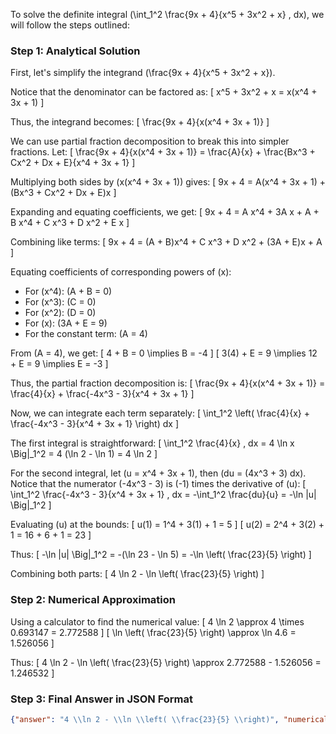 To solve the definite integral \(\int_1^2 \frac{9x + 4}{x^5 + 3x^2 + x} \, dx\), we will follow the steps outlined:

### Step 1: Analytical Solution

First, let's simplify the integrand \(\frac{9x + 4}{x^5 + 3x^2 + x}\).

Notice that the denominator can be factored as:
\[ x^5 + 3x^2 + x = x(x^4 + 3x + 1) \]

Thus, the integrand becomes:
\[ \frac{9x + 4}{x(x^4 + 3x + 1)} \]

We can use partial fraction decomposition to break this into simpler fractions. Let:
\[ \frac{9x + 4}{x(x^4 + 3x + 1)} = \frac{A}{x} + \frac{Bx^3 + Cx^2 + Dx + E}{x^4 + 3x + 1} \]

Multiplying both sides by \(x(x^4 + 3x + 1)\) gives:
\[ 9x + 4 = A(x^4 + 3x + 1) + (Bx^3 + Cx^2 + Dx + E)x \]

Expanding and equating coefficients, we get:
\[ 9x + 4 = A x^4 + 3A x + A + B x^4 + C x^3 + D x^2 + E x \]

Combining like terms:
\[ 9x + 4 = (A + B)x^4 + C x^3 + D x^2 + (3A + E)x + A \]

Equating coefficients of corresponding powers of \(x\):
- For \(x^4\): \(A + B = 0\)
- For \(x^3\): \(C = 0\)
- For \(x^2\): \(D = 0\)
- For \(x\): \(3A + E = 9\)
- For the constant term: \(A = 4\)

From \(A = 4\), we get:
\[ 4 + B = 0 \implies B = -4 \]
\[ 3(4) + E = 9 \implies 12 + E = 9 \implies E = -3 \]

Thus, the partial fraction decomposition is:
\[ \frac{9x + 4}{x(x^4 + 3x + 1)} = \frac{4}{x} + \frac{-4x^3 - 3}{x^4 + 3x + 1} \]

Now, we can integrate each term separately:
\[ \int_1^2 \left( \frac{4}{x} + \frac{-4x^3 - 3}{x^4 + 3x + 1} \right) dx \]

The first integral is straightforward:
\[ \int_1^2 \frac{4}{x} \, dx = 4 \ln x \Big|_1^2 = 4 (\ln 2 - \ln 1) = 4 \ln 2 \]

For the second integral, let \(u = x^4 + 3x + 1\), then \(du = (4x^3 + 3) dx\). Notice that the numerator \(-4x^3 - 3\) is \(-1\) times the derivative of \(u\):
\[ \int_1^2 \frac{-4x^3 - 3}{x^4 + 3x + 1} \, dx = -\int_1^2 \frac{du}{u} = -\ln |u| \Big|_1^2 \]

Evaluating \(u\) at the bounds:
\[ u(1) = 1^4 + 3(1) + 1 = 5 \]
\[ u(2) = 2^4 + 3(2) + 1 = 16 + 6 + 1 = 23 \]

Thus:
\[ -\ln |u| \Big|_1^2 = -(\ln 23 - \ln 5) = -\ln \left( \frac{23}{5} \right) \]

Combining both parts:
\[ 4 \ln 2 - \ln \left( \frac{23}{5} \right) \]

### Step 2: Numerical Approximation

Using a calculator to find the numerical value:
\[ 4 \ln 2 \approx 4 \times 0.693147 = 2.772588 \]
\[ \ln \left( \frac{23}{5} \right) \approx \ln 4.6 = 1.526056 \]

Thus:
\[ 4 \ln 2 - \ln \left( \frac{23}{5} \right) \approx 2.772588 - 1.526056 = 1.246532 \]

### Step 3: Final Answer in JSON Format

```json
{"answer": "4 \\ln 2 - \\ln \\left( \\frac{23}{5} \\right)", "numerical_answer": "1.24653232"}
```